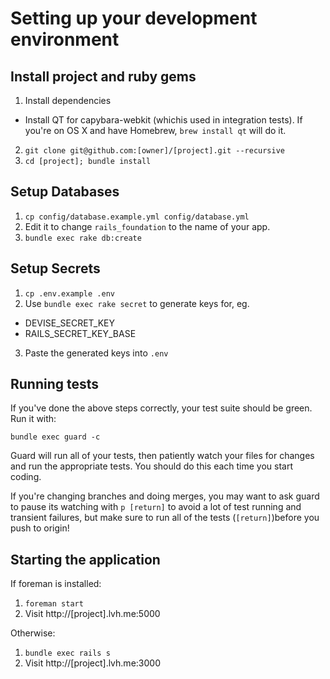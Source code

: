 # Setting up your development environment

## Install project and ruby gems

1. Install dependencies
  * Install QT for capybara-webkit (whichis used in integration tests). If you're on OS X and have Homebrew, `brew install qt` will do it.
2. `git clone git@github.com:[owner]/[project].git --recursive`
3. `cd [project]; bundle install`

## Setup Databases

1. `cp config/database.example.yml config/database.yml`
2. Edit it to change `rails_foundation` to the name of your app.
3. `bundle exec rake db:create`

## Setup Secrets

1. `cp .env.example .env`
2. Use `bundle exec rake secret` to generate keys for, eg.
  * DEVISE_SECRET_KEY
  * RAILS_SECRET_KEY_BASE
3. Paste the generated keys into `.env`

## Running tests

If you've done the above steps correctly, your test suite should be green. Run it with:

`bundle exec guard -c`

Guard will run all of your tests, then patiently watch your files for changes and run the appropriate tests. You should do this each time you start coding.

If you're changing branches and doing merges, you may want to ask guard to pause its watching with `p [return]` to avoid a lot of test running and transient failures, but make sure to run all of the tests (`[return]`)before you push to origin!

## Starting the application

If foreman is installed:

1. `foreman start`
2. Visit http://[project].lvh.me:5000

Otherwise:

1. `bundle exec rails s`
2. Visit http://[project].lvh.me:3000
